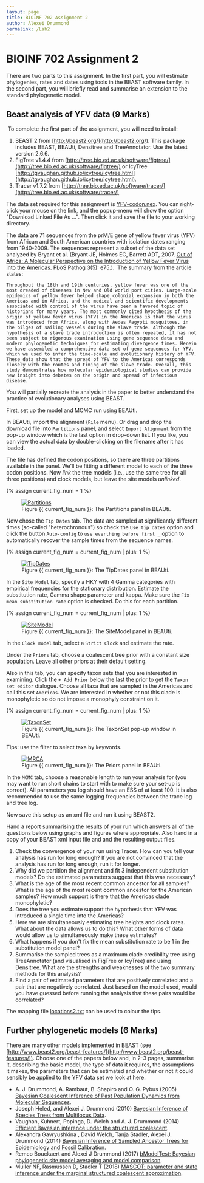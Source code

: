 ```yaml
---
layout: page
title: BIOINF 702 Assignment 2
author: Alexei Drummond
permalink: /Lab2
---
```


# BIOINF 702 Assignment 2

There are two parts to this assignment. 
In the first part, you will estimate phylogenies, rates and dates using tools in the BEAST software family. 
In the second part, you will briefly read and summarise an extension to the standard phylogenetic model. 
​
## Beast analysis of YFV data (9 Marks)
​
To complete the first part of the assignment, you will need to install:

1. BEAST 2 from [http://beast2.org/](http://beast2.org/). This package includes BEAST, BEAUti, Densitree and TreeAnnotator. 
Use the latest version 2.6.6.
2. FigTree v1.4.4 from [http://tree.bio.ed.ac.uk/software/figtree/](http://tree.bio.ed.ac.uk/software/figtree/) 
or IcyTree [http://tgvaughan.github.io/icytree/icytree.html](http://tgvaughan.github.io/icytree/icytree.html).
3. Tracer v1.7.2 from [http://tree.bio.ed.ac.uk/software/tracer/](http://tree.bio.ed.ac.uk/software/tracer/)

The data set required for this assignment is [YFV-codon.nex](YFV-codon.nex).
You can right-click your mouse on the link, and the popup-menu will show the option "Download Linked File As ...". 
Then click it and save the file to your working directory.

The data are 71 sequences from the prM/E gene of yellow fever virus (YFV) 
from African and South American countries with isolation dates ranging from 1940-2009.
The sequences represent a subset of the data set analyzed by Bryant et al. 
(Bryant JE, Holmes EC, Barrett ADT, 2007. 
[Out of Africa: A Molecular Perspective on the Introduction of Yellow Fever Virus into the Americas.](http://dx.doi.org/10.1371/journal.ppat.0030075)
PLoS Pathog 3(5): e75.).
​
The summary from the article states:

``
Throughout the 18th and 19th centuries, yellow fever was one of the most dreaded of diseases in New and Old world port cities. Large-scale epidemics of yellow fever helped shape colonial expansion in both the Americas and in Africa, and the medical and scientific developments associated with control of the virus have been a favored topic of historians for many years. The most commonly cited hypothesis of the origin of yellow fever virus (YFV) in the Americas is that the virus was introduced from Africa, along with Aedes Aegypti mosquitoes, in the bilges of sailing vessels during the slave trade. Although the hypothesis of a slave trade introduction is often repeated, it has not been subject to rigorous examination using gene sequence data and modern phylogenetic techniques for estimating divergence times. Herein we have assembled a comprehensive data set of gene sequences for YFV, which we used to infer the time-scale and evolutionary history of YFV. These data show that the spread of YFV to the Americas corresponds closely with the routes and timing of the slave trade. Overall, this study demonstrates how molecular epidemiological studies can provide new insight into debates on the origin and spread of infectious disease.
``

You will partially recreate the analysis in the paper to better understand the practice of evolutionary analyses using BEAST.

First, set up the model and MCMC run using BEAUti.

In BEAUti, import the alignment (`File` menu). Or drag and drop the download file into `Partitions` panel, 
and select `Import Alignment` from the pop-up window which is the last option in drop-down list.
If you like, you can view the actual data by double-clicking on the filename after it has loaded.

The file has defined the codon positions, so there are three partitions available in the panel.
We'll be fitting a different model to each of the three codon positions.
Now _link_ the tree models (i.e., use the same tree for all three positions)
and clock models, but leave the site models _unlinked_.

{% assign current_fig_num = 1 %}

<figure class="image">
<a href="Lab2/Partitions.png">
  <img src="Lab2/Partitions.png" alt="Partitions">
  </a>
  <figcaption>Figure {{ current_fig_num }}: The Partitions panel in BEAUti.</figcaption>
</figure>

Now chose the `Tip Dates` tab.
The data are sampled at significantly different times (so-called "heterochronous") 
so check the `Use tip dates` option and click the button `Auto-config` to 
`use everthing before first _` option to automatically recover the sample times from the sequence names.

{% assign current_fig_num = current_fig_num | plus: 1 %}

<figure class="image">
<a href="Lab2/TipDates.png">
  <img src="Lab2/TipDates.png" alt="TipDates">
  </a>
  <figcaption>Figure {{ current_fig_num }}: The TipDates panel in BEAUti.</figcaption>
</figure>

In the `Site Model` tab, specify a HKY with 4 Gamma categories with empirical frequencies for the stationary distribution.
Estimate the substitution rate, Gamma shape parameter and kappa. 
Make sure the `Fix mean substitution rate` option is checked.
Do this for each partition.  

{% assign current_fig_num = current_fig_num | plus: 1 %}

<figure class="image">
<a href="Lab2/SiteModel.png">
  <img src="Lab2/SiteModel.png" alt="SiteModel">
  </a>
  <figcaption>Figure {{ current_fig_num }}: The SiteModel panel in BEAUti.</figcaption>
</figure>

In the `Clock model` tab, select a `Strict Clock` and estimate the rate.

Under the `Priors` tab, choose a coalescent tree prior with a constant size population.
Leave all other priors at their default setting.

Also in this tab, you can specify taxon sets that you are interested in examining.
Click the `+ Add Prior` below the last the prior to get the `Taxon set editor` dialogue.
Choose all taxa that are sampled in the Americas and call this set `Americas`.
We are interested in whether or not this clade is monophyletic so do not impose a monophyly constraint on it.

{% assign current_fig_num = current_fig_num | plus: 1 %}

<figure class="image">
<a href="Lab2/TaxonSet.png">
  <img src="Lab2/TaxonSet.png" alt="TaxonSet">
  </a>
  <figcaption>Figure {{ current_fig_num }}: The TaxonSet pop-up window in BEAUti.</figcaption>
</figure>

Tips: use the filter to select taxa by keywords.

<figure class="image">
<a href="Lab2/MRCA.png">
  <img src="Lab2/MRCA.png" alt="MRCA">
  </a>
  <figcaption>Figure {{ current_fig_num }}: The Priors panel in BEAUti.</figcaption>
</figure>

In the `MCMC` tab, choose a reasonable length to run your analysis for
(you may want to run short chains to start with to make sure your set-up is correct).
All parameters you log should have an ESS of at least 100.
It is also recommended to use the same logging frequencies between the trace log and tree log. 

Now save this setup as an xml file and run it using BEAST2.

Hand a report summarising the results of your run which answers all of the questions below
using graphs and figures where appropriate.
Also hand in a copy of your BEAST xml input file and and the resulting output files.
​
1. Check the convergence of your run using Tracer.  How can you tell your analysis has run for long enough? If you are not convinced that the analysis has run for long enough, run it for longer.
2. Why did we partition the alignment and fit 3 independent substitution models?  Do the estimated parameters suggest that this was necessary?  
3. What is the age of the most recent common ancestor for all samples? What is the age of the most recent common ancestor for the American samples?  How much support is there that the Americas clade monophyletic?  
4. Does the tree you estimate support the hypothesis that YFV was introduced a single time into the Americas? 
5. Here we are simultaneously estimating tree heights and clock rates.  What about the data allows us to do this?   What other forms of data would allow us to simultaneously make these estimates?
6. What happens if you don't fix the mean substitution rate to be 1 in the substitution model panel?  
7. Summarise the sampled trees as a maximum clade credibility tree using TreeAnnotator (and visualised in FigTree or IcyTree) and using Densitree.  What are the strengths and weaknesses of the two summary methods for this analysis?
8. Find a pair of estimated parameters that are positively correlated and a pair that are negatively correlated. Just based on the model used, would you have guessed before running the analysis that these pairs would be correlated?

The mapping file [locations2.txt](locations2.txt) can be used to colour the tips.


## Further phylogenetic models (6 Marks)

There are many other models implemented in BEAST (see [http://www.beast2.org/beast-features/](http://www.beast2.org/beast-features/)).
Choose one of the papers below and, in 2-3 pages, summarise it, describing the basic model, 
the type of data it requires, the assumptions it makes, 
the parameters that can be estimated and whether or not it could sensibly be applied to the YFV data set we look at here.

- A. J. Drummond, A. Rambaut, B. Shapiro and O. G. Pybus (2005) [Bayesian Coalescent Inference of Past Population Dynamics from Molecular Sequences](https://doi.org/10.1093/molbev/msi103).
- Joseph Heled, and Alexei J. Drummond (2010) [Bayesian Inference of Species Trees from Multilocus Data](http://mbe.oxfordjournals.org/content/27/3/570.full).
- Vaughan, Kuhnert, Popinga, D. Welch and A. J. Drummond (2014) [Efficient Bayesian inference under the structured coalescent](https://doi.org/10.1093/bioinformatics/btu201).
- Alexandra Gavryushkina , David Welch, Tanja Stadler, Alexei J. Drummond (2014) [Bayesian Inference of Sampled Ancestor Trees for Epidemiology and Fossil Calibration](https://doi.org/10.1371/journal.pcbi.1003919).
- Remco Bouckaert and Alexei J Drummond (2017) [bModelTest: Bayesian phylogenetic site model averaging and model comparison](https://doi.org/10.1186/s12862-017-0890-6).
- Muller NF, Rasmussen D, Stadler T (2018) [MASCOT: parameter and state inference under the marginal structured coalescent approximation](https://doi.org/10.1093/bioinformatics/bty406).
